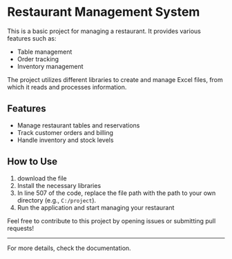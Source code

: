 # Restaurant Management System

This is a basic project for managing a restaurant. It provides various features such as:

- Table management
- Order tracking
- Inventory management

The project utilizes different libraries to create and manage Excel files, from which it reads and processes information.

## Features
- Manage restaurant tables and reservations
- Track customer orders and billing
- Handle inventory and stock levels

## How to Use
1. download the file
2. Install the necessary libraries
3. In line 507 of the code, replace the file path with the path to your own directory (e.g., `C:/project`).
4. Run the application and start managing your restaurant

Feel free to contribute to this project by opening issues or submitting pull requests!

---

For more details, check the documentation.
